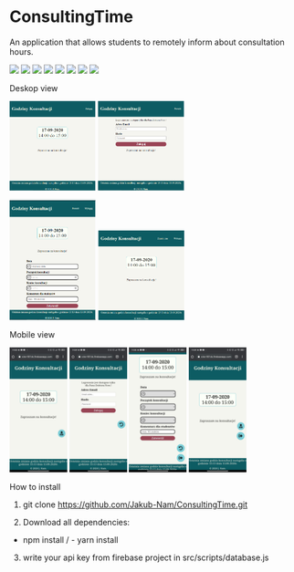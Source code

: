 # ConsultingTime
An application that allows students to remotely inform about consultation hours.

<img src='https://img.shields.io/static/v1.svg?label=&message=Javascript&color=EFD81D'> <img src='https://img.shields.io/static/v1.svg?label=&message=CSS&color=0E70B7'> 
<img src='https://img.shields.io/static/v1.svg?label=&message=npm&color=C23435'> <img src='https://img.shields.io/static/v1.svg?label=&message=Firebase&color=F7A00E'> <img src='https://img.shields.io/static/v1.svg?label=&message=Git&color=E14C2F'>  <img src='https://img.shields.io/static/v1.svg?label=&message=GitHub&color=323131'> <img src='https://img.shields.io/static/v1.svg?label=&message=gulp&color=CF4D4D'>  <img src='https://img.shields.io/static/v1.svg?label=&message=gimp&color=575141'>

Deskop view

<img src="images/deskop/deskop-1-logout.png" width="30%">  <img src="images/deskop/auth-view.png" width="30%"> 

<img src="images/deskop/change-time.PNG" width="30%"> <img src="images/deskop/deskop-1-logged.png" width="30%"> 

Mobile view

<img src="images/mobile/logout.jpg" width="20%">  <img src="images/mobile/auth.jpg" width="20%"> <img src="images/mobile/change-time.jpg" width="20%"> <img src="images/mobile/logged.jpg" width="20%"> 

How to install

1) git clone https://github.com/Jakub-Nam/ConsultingTime.git

2) Download all dependencies:
- npm install / - yarn install

3) write your api key from firebase project in src/scripts/database.js

